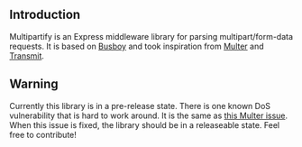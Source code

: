 ## Introduction
Multipartify is an Express middleware library for parsing multipart/form-data requests. It is based on [Busboy](https://github.com/mscdex/busboy) and took inspiration from [Multer](https://github.com/expressjs/multer) and [Transmit](https://github.com/quicksend/transmit/).

## Warning
Currently this library is in a pre-release state. There is one known DoS vulnerability that is hard to work around. It is the same as [this Multer issue](https://github.com/expressjs/multer/issues/1176). When this issue is fixed, the library should be in a releaseable state. Feel free to contribute!
